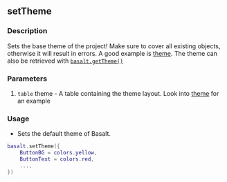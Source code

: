 ## setTheme

### Description

Sets the base theme of the project! Make sure to cover all existing objects, otherwise it will result in errors. A good example is [theme](https://github.com/Pyroxenium/Basalt/blob/master/Basalt/plugins/themes.lua). The theme can also be retrieved with [`basalt.getTheme()`](objects/Basalt/getTheme)

### Parameters

1. `table` theme - A table containing the theme layout. Look into [theme](https://github.com/Pyroxenium/Basalt/blob/master/Basalt/plugins/themes.lua) for an example

### Usage

* Sets the default theme of Basalt.

```lua
basalt.setTheme({
    ButtonBG = colors.yellow,
    ButtonText = colors.red,
    ...,
})
```
